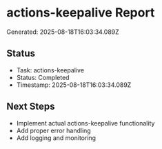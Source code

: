 # actions-keepalive Report

Generated: 2025-08-18T16:03:34.089Z

## Status
- Task: actions-keepalive
- Status: Completed
- Timestamp: 2025-08-18T16:03:34.089Z

## Next Steps
- Implement actual actions-keepalive functionality
- Add proper error handling
- Add logging and monitoring
